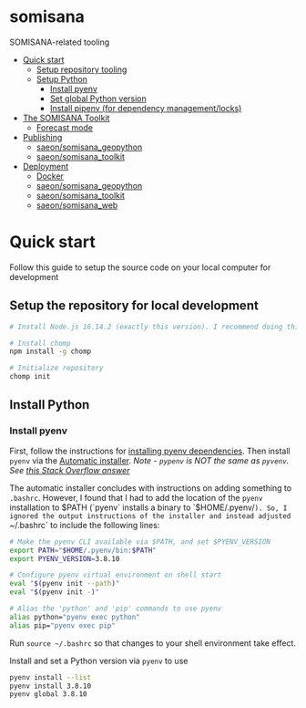 # somisana

SOMISANA-related tooling

<!-- START doctoc generated TOC please keep comment here to allow auto update -->
<!-- DON'T EDIT THIS SECTION, INSTEAD RE-RUN doctoc TO UPDATE -->

- [Quick start](#quick-start)
  - [Setup repository tooling](#setup-repository-tooling)
  - [Setup Python](#setup-python)
    - [Install pyenv](#install-pyenv)
    - [Set global Python version](#set-global-python-version)
    - [Install pipenv (for dependency management/locks)](#install-pipenv-for-dependency-managementlocks)
- [The SOMISANA Toolkit](#the-somisana-toolkit)
  - [Forecast mode](#forecast-mode)
- [Publishing](#publishing)
  - [saeon/somisana_geopython](#saeonsomisana_geopython)
  - [saeon/somisana_toolkit](#saeonsomisana_toolkit)
- [Deployment](#deployment)
  - [Docker](#docker)
  - [saeon/somisana_geopython](#saeonsomisana_geopython-1)
  - [saeon/somisana_toolkit](#saeonsomisana_toolkit-1)
  - [saeon/somisana_web](#saeonsomisana_web)

<!-- END doctoc generated TOC please keep comment here to allow auto update -->

# Quick start

Follow this guide to setup the source code on your local computer for development

## Setup the repository for local development

```sh
# Install Node.js 16.14.2 (exactly this version). I recommend doing this via nvm (https://github.com/nvm-sh/nvm)

# Install chomp
npm install -g chomp

# Initialize repository
chomp init
```

## Install Python

### Install pyenv
First, follow the instructions for [installing pyenv dependencies](https://github.com/pyenv/pyenv#installation). Then install `pyenv` via the [Automatic installer](https://github.com/pyenv/pyenv#automatic-installer). *Note - `pypenv` is NOT the same as `pyvenv`. See [this Stack Overflow answer](https://stackoverflow.com/a/41573588/3114742)*

The automatic installer concludes with instructions on adding something to `.bashrc`. However, I found that I had to add the location of the `pyenv` installation to $PATH (`pyenv` installs a binary to `$HOME/.pyenv/`). So, I ignored the output instructions of the installer and instead adjusted `~/.bashrc` to include the following lines:

```sh
# Make the pyenv CLI available via $PATH, and set $PYENV_VERSION
export PATH="$HOME/.pyenv/bin:$PATH"
export PYENV_VERSION=3.8.10

# Configure pyenv virtual environment on shell start
eval "$(pyenv init --path)"
eval "$(pyenv init -)"

# Alias the 'python' and 'pip' commands to use pyenv
alias python="pyenv exec python"
alias pip="pyenv exec pip"
```

Run `source ~/.bashrc` so that changes to your shell environment take effect.

Install and set a Python version via `pyenv` to use

```sh
pyenv install --list
pyenv install 3.8.10
pyenv global 3.8.10
```



